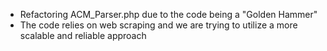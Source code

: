 - Refactoring ACM_Parser.php due to the code being a "Golden Hammer"
- The code relies on web scraping and we are trying to utilize a more scalable and reliable approach
